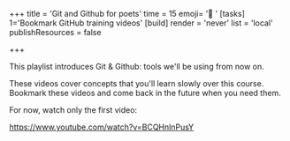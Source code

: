 +++
title = 'Git and Github for poets'
time = 15
emoji= '📖 '
[tasks]
1='Bookmark GitHub training videos'
[build]
  render = 'never'
  list = 'local'
  publishResources = false

+++

This playlist introduces Git & Github: tools we'll be using from now on.

These videos cover concepts that you'll learn slowly over this course. Bookmark these videos and come back in the future when you need them.

For now, watch only the first video:

https://www.youtube.com/watch?v=BCQHnlnPusY
